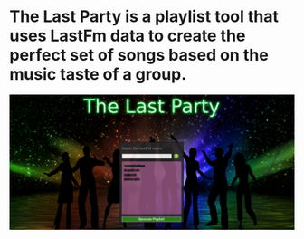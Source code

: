# The Last Party is a playlist tool that uses LastFm data to create the perfect set of songs based on the music taste of a group.

![alt tag](https://raw.githubusercontent.com/isabellecfer/thelastparty/master/images/tlp2.png)

